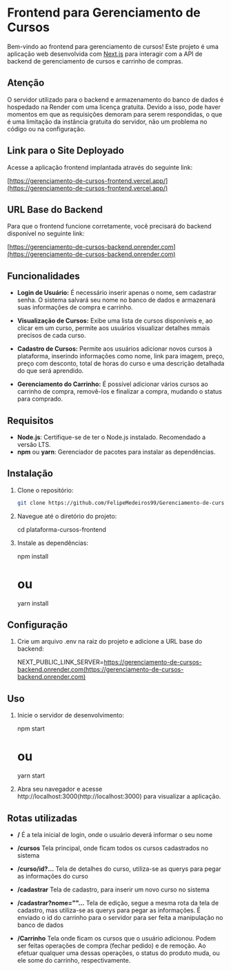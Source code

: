 # Frontend para Gerenciamento de Cursos

Bem-vindo ao frontend para gerenciamento de cursos! Este projeto é uma aplicação web desenvolvida com [Next.js](https://nextjs.org/docs) para interagir com a API de backend de gerenciamento de cursos e carrinho de compras.

## Atenção
O servidor utilizado para o backend e armazenamento do banco de dados é hospedado na Render com uma licença gratuita. Devido a isso, pode haver momentos em que as requisições demoram para serem respondidas, o que é uma limitação da instância gratuita do servidor, não um problema no código ou na configuração.

## Link para o Site Deployado

Acesse a aplicação frontend implantada através do seguinte link:

[https://gerenciamento-de-cursos-frontend.vercel.app/](https://gerenciamento-de-cursos-frontend.vercel.app/)


## URL Base do Backend

Para que o frontend funcione corretamente, você precisará do backend disponível no seguinte link:

[https://gerenciamento-de-cursos-backend.onrender.com](https://gerenciamento-de-cursos-backend.onrender.com)

## Funcionalidades

- **Login de Usuário:** É necessário inserir apenas o nome, sem cadastrar senha. O sistema salvará seu nome no banco de dados e armazenará suas informações de compra e carrinho.

- **Visualização de Cursos:** Exibe uma lista de cursos disponíveis e, ao clicar em um curso, permite aos usuários visualizar detalhes mmais precisos de cada curso.

- **Cadastro de Cursos:** Permite aos usuários adicionar novos cursos à plataforma, inserindo informações como nome, link para imagem, preço, preço com desconto, total de horas do curso e uma descrição detalhada do que será aprendido.

- **Gerenciamento do Carrinho:** É possível adicionar vários cursos ao carrinho de compra, removê-los e finalizar a compra, mudando o status para comprado.


## Requisitos

- **Node.js**: Certifique-se de ter o Node.js instalado. Recomendado a versão LTS.
- **npm** ou **yarn**: Gerenciador de pacotes para instalar as dependências.

## Instalação

1. Clone o repositório:

   ```bash
   git clone https://github.com/FelipeMedeiros99/Gerenciamento-de-cursos-frontend.git(https://github.com/FelipeMedeiros99/Gerenciamento-de-cursos-frontend.git)

2. Navegue até o diretório do projeto:
    
    cd plataforma-cursos-frontend


3. Instale as dependências:

    npm install
    # ou
    yarn install


## Configuração 

1. Crie um arquivo .env na raiz do projeto e adicione a URL base do backend:
    
    NEXT_PUBLIC_LINK_SERVER=https://gerenciamento-de-cursos-backend.onrender.com(https://gerenciamento-de-cursos-backend.onrender.com)


## Uso

1. Inicie o servidor de desenvolvimento:
    
    npm start
    # ou
    yarn start

2. Abra seu navegador e acesse http://localhost:3000(http://localhost:3000) para visualizar a aplicação.

## Rotas utilizadas

- **/** É a tela inicial de login, onde o usuário deverá informar o seu nome

- **/cursos** Tela principal, onde ficam todos os cursos cadastrados no sistema

- **/curso/id?...** Tela de detalhes do curso, utiliza-se as querys para pegar as informações do curso 

- **/cadastrar**  Tela de cadastro, para inserir um novo curso no sistema

- **/cadastrar?nome=""...** Tela de edição, segue a mesma rota da tela de cadastro, mas utiliza-se as querys para pegar as informações. É enviado o id do carrinho para o servidor para ser feita a manipulação no banco de dados

- **/Carrinho** Tela onde ficam os cursos que o usuário adicionou. Podem ser feitas operações de compra (fechar pedido) e de remoção. Ao efetuar qualquer uma dessas operações, o status do produto muda, ou ele some do carrinho, respectivamente.
